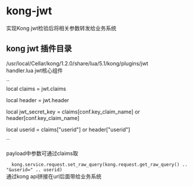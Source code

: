 # kong-jwt 
实现Kong jwt检验后将相关参数转发给业务系统   

## kong jwt 插件目录  
/usr/local/Cellar/kong/1.2.0/share/lua/5.1/kong/plugins/jwt  
handler.lua jwt核心组件  

``  
local claims = jwt.claims 

local header = jwt.header  

local jwt_secret_key = claims[conf.key_claim_name] or header[conf.key_claim_name]  

local userid = claims["userid"] or header["userid"]  

``  

payload中参数可通过claims取  

``  
  kong.service.request.set_raw_query(kong.request.get_raw_query() .. "&userid=" .. userid)  
``  
通过kong api拼接在url后面带给业务系统  

